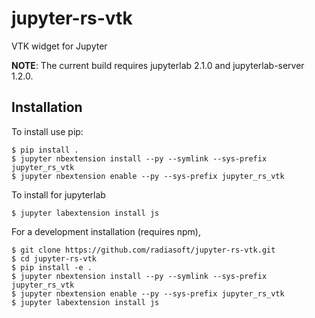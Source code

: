 jupyter-rs-vtk
===============================

VTK widget for Jupyter

**NOTE**: The current build requires jupyterlab 2.1.0 and jupyterlab-server 1.2.0. 

Installation
------------

To install use pip:

    $ pip install .
    $ jupyter nbextension install --py --symlink --sys-prefix jupyter_rs_vtk
    $ jupyter nbextension enable --py --sys-prefix jupyter_rs_vtk

To install for jupyterlab

    $ jupyter labextension install js

For a development installation (requires npm),

    $ git clone https://github.com/radiasoft/jupyter-rs-vtk.git
    $ cd jupyter-rs-vtk
    $ pip install -e .
    $ jupyter nbextension install --py --symlink --sys-prefix jupyter_rs_vtk
    $ jupyter nbextension enable --py --sys-prefix jupyter_rs_vtk
    $ jupyter labextension install js
